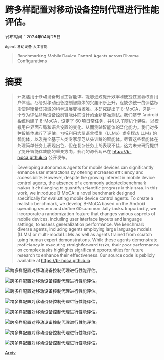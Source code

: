 # 跨多样配置对移动设备控制代理进行性能评估。

发布时间：2024年04月25日

`Agent` `移动设备` `人工智能`

> Benchmarking Mobile Device Control Agents across Diverse Configurations

# 摘要

> 开发适用于移动设备的自主智能体，能够通过提升效率和便捷性显著改善用户体验。尽管对移动设备控制智能体的兴趣不断上升，但缺少统一的评估标准使得衡量该领域的科学进展变得困难。本研究提出了 B-MoCA，这是一个专为评估移动设备控制智能体而设计的全新基准测试。我们基于 Android 系统构建了 B-MoCA，设定了 60 项日常任务，并引入了随机化特性，以模拟用户界面布局和语言设置的变化，从而测试智能体的泛化能力。我们对多种智能体进行了评估，包括利用大型语言模型（LLMs）或多模态 LLMs 的智能体，以及完全基于人类专家示范从头训练的智能体。尽管这些智能体在处理简单任务上表现出色，但在复杂任务上的表现不佳，这为未来研究提供了提升智能体效能的重要方向。我们的源代码已在 https://b-moca.github.io 公开发布。

> Developing autonomous agents for mobile devices can significantly enhance user interactions by offering increased efficiency and accessibility. However, despite the growing interest in mobile device control agents, the absence of a commonly adopted benchmark makes it challenging to quantify scientific progress in this area. In this work, we introduce B-MoCA: a novel benchmark designed specifically for evaluating mobile device control agents. To create a realistic benchmark, we develop B-MoCA based on the Android operating system and define 60 common daily tasks. Importantly, we incorporate a randomization feature that changes various aspects of mobile devices, including user interface layouts and language settings, to assess generalization performance. We benchmark diverse agents, including agents employing large language models (LLMs) or multi-modal LLMs as well as agents trained from scratch using human expert demonstrations. While these agents demonstrate proficiency in executing straightforward tasks, their poor performance on complex tasks highlights significant opportunities for future research to enhance their effectiveness. Our source code is publicly available at https://b-moca.github.io.

![跨多样配置对移动设备控制代理进行性能评估。](../../..//opt/data/Projects/HuggingArxiv/paper_images/2404.16660/x1.png)

![跨多样配置对移动设备控制代理进行性能评估。](../../..//opt/data/Projects/HuggingArxiv/paper_images/2404.16660/x2.png)

![跨多样配置对移动设备控制代理进行性能评估。](../../..//opt/data/Projects/HuggingArxiv/paper_images/2404.16660/x3.png)

![跨多样配置对移动设备控制代理进行性能评估。](../../..//opt/data/Projects/HuggingArxiv/paper_images/2404.16660/x5.png)

![跨多样配置对移动设备控制代理进行性能评估。](../../..//opt/data/Projects/HuggingArxiv/paper_images/2404.16660/x6.png)

![跨多样配置对移动设备控制代理进行性能评估。](../../..//opt/data/Projects/HuggingArxiv/paper_images/2404.16660/x7.png)

![跨多样配置对移动设备控制代理进行性能评估。](../../..//opt/data/Projects/HuggingArxiv/paper_images/2404.16660/x8.png)

![跨多样配置对移动设备控制代理进行性能评估。](../../..//opt/data/Projects/HuggingArxiv/paper_images/2404.16660/x9.png)

[Arxiv](https://arxiv.org/abs/2404.16660)